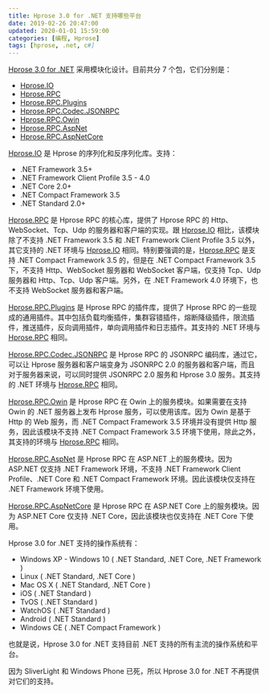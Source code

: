 ```yaml
---
title: Hprose 3.0 for .NET 支持哪些平台
date: 2019-02-26 20:47:00
updated: 2020-01-01 15:59:00
categories: [编程, Hprose]
tags: [hprose, .net, c#]
---
```


[Hprose 3.0 for .NET](https://github.com/hprose/hprose-dotnet) 采用模块化设计。目前共分 7 个包，它们分别是：

* [Hprose.IO](https://www.nuget.org/packages/Hprose.IO)
* [Hprose.RPC](https://www.nuget.org/packages/Hprose.RPC)
* [Hprose.RPC.Plugins](https://www.nuget.org/packages/Hprose.RPC.Plugins)
* [Hprose.RPC.Codec.JSONRPC](https://www.nuget.org/packages/Hprose.RPC.Codec.JSONRPC)
* [Hprose.RPC.Owin](https://www.nuget.org/packages/Hprose.RPC.Owin)
* [Hprose.RPC.AspNet](https://www.nuget.org/packages/Hprose.RPC.AspNet)
* [Hprose.RPC.AspNetCore](https://www.nuget.org/packages/Hprose.RPC.AspNetCore)

<!--more-->

[Hprose.IO](https://www.nuget.org/packages/Hprose.IO) 是 Hprose 的序列化和反序列化库。支持：

* .NET Framework 3.5+
* .NET Framework Client Profile 3.5 - 4.0
* .NET Core 2.0+
* .NET Compact Framework 3.5
* .NET Standard 2.0+

[Hprose.RPC](https://www.nuget.org/packages/Hprose.RPC) 是 Hprose RPC 的核心库，提供了 Hprose RPC 的 Http、WebSocket、Tcp、Udp 的服务器和客户端的实现。跟 [Hprose.IO](https://www.nuget.org/packages/Hprose.IO) 相比，该模块除了不支持 .NET Framework 3.5 和 .NET Framework Client Profile 3.5 以外，其它支持的 .NET 环境与 [Hprose.IO](https://www.nuget.org/packages/Hprose.IO) 相同。特别要强调的是，[Hprose.RPC](https://www.nuget.org/packages/Hprose.RPC) 是支持 .NET Compact Framework 3.5 的，但是在 .NET Compact Framework 3.5 下，不支持 Http、WebSocket 服务器和 WebSocket 客户端，仅支持 Tcp、Udp 服务器和 Http、Tcp、Udp 客户端。另外，在 .NET Framework 4.0 环境下，也不支持 WebSocket 服务器和客户端。

[Hprose.RPC.Plugins](https://www.nuget.org/packages/Hprose.RPC.Plugins) 是 Hprose RPC 的插件库，提供了 Hprose RPC 的一些现成的通用插件。其中包括负载均衡插件，集群容错插件，熔断降级插件，限流插件，推送插件，反向调用插件，单向调用插件和日志插件。其支持的 .NET 环境与 [Hprose.RPC](https://www.nuget.org/packages/Hprose.RPC) 相同。

[Hprose.RPC.Codec.JSONRPC](https://www.nuget.org/packages/Hprose.RPC.Codec.JSONRPC) 是 Hprose RPC 的 JSONRPC 编码库，通过它，可以让 Hprose 服务器和客户端变身为 JSONRPC 2.0 的服务器和客户端，而且对于服务器来说，可以同时提供 JSONRPC 2.0 服务和 Hprose 3.0 服务。其支持的 .NET 环境与 [Hprose.RPC](https://www.nuget.org/packages/Hprose.RPC) 相同。

[Hprose.RPC.Owin](https://www.nuget.org/packages/Hprose.RPC.Owin) 是 Hprose RPC 在 Owin 上的服务模块。如果需要在支持 Owin 的 .NET 服务器上发布 Hprose 服务，可以使用该库。因为 Owin 是基于 Http 的 Web 服务，而 .NET Compact Framework 3.5 环境并没有提供 Http 服务，因此该模块不支持 .NET Compact Framework 3.5 环境下使用，除此之外，其支持的环境与 [Hprose.RPC](https://www.nuget.org/packages/Hprose.RPC) 相同。

[Hprose.RPC.AspNet](https://www.nuget.org/packages/Hprose.RPC.AspNet) 是 Hprose RPC 在 ASP.NET 上的服务模块。因为 ASP.NET 仅支持 .NET Framework 环境，不支持 .NET Framework Client Profile、.NET Core 和 .NET Compact Framework 环境。因此该模块仅支持在 .NET Framework 环境下使用。

[Hprose.RPC.AspNetCore](https://www.nuget.org/packages/Hprose.RPC.AspNetCore) 是 Hprose RPC 在 ASP.NET Core 上的服务模块。因为 ASP.NET Core 仅支持 .NET Core，因此该模块也仅支持在 .NET Core 下使用。

Hprose 3.0 for .NET 支持的操作系统有：

* Windows XP - Windows 10 ( .NET Standard, .NET Core, .NET Framework )
* Linux ( .NET Standard, .NET Core )
* Mac OS X ( .NET Standard, .NET Core )
* iOS ( .NET Standard )
* TvOS ( .NET Standard )
* WatchOS ( .NET Standard )
* Android ( .NET Standard )
* Windows CE ( .NET Compact Framework )

也就是说，Hprose 3.0 for .NET 支持目前 .NET 支持的所有主流的操作系统和平台。

因为 SliverLight 和 Windows Phone 已死，所以 Hprose 3.0 for .NET 不再提供对它们的支持。